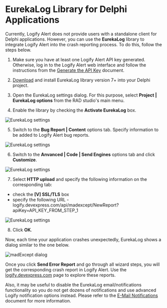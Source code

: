 # EurekaLog Library for Delphi Applications

Currently, Logify Alert does not provide users with a standalone client for Delphi applications. However, you can use the **EurekaLog** library to integrate Logify Alert into the crash reporting process. To do this, follow the steps below.

1. Make sure you have at least one Logify Alert API key generated. Otherwise, log in to the Logify Alert web interface and follow the instructions from the [Generate the API Key](https://logify.devexpress.com/Documentation/GettingStarted/Step1) document.

2. [Download](https://www.eurekalog.com/downloads_delphi.php) and install EurekaLog library version 7+ into your Delphi project.

3. Open the EurekaLog settings dialog. For this purpose, select **Project | EurekaLog options** from the RAD studio's main menu.

4. Enable the library by checking the **Activate EurekaLog** box.

  ![EurekaLog settings](https://logify.devexpress.com/Content/documentation/EurekaOptions1.png)

5. Switch to the **Bug Report | Content** options tab. Specify information to be added to Logify Alert bug reports.

  ![EurekaLog settings](https://logify.devexpress.com/Content/documentation/EurekaOptions2.png)

6. Switch to the **Anvanced | Code | Send Engines** options tab and click **Customize**.

  ![EurekaLog settings](https://logify.devexpress.com/Content/documentation/EurekaOptions3.png)
 
 7. Select **HTTP upload** and specify the following information on the corresponding tab:

  * check the **[V] SSL/TLS** box
  * specify the following URL - logify.devexpress.com/api/madexcept/NewReport?apiKey=API_KEY_FROM_STEP_1
  
  ![EurekaLog settings](https://logify.devexpress.com/Content/documentation/EurekaOptions4.png)
  
  8. Click **OK**.
  
Now, each time your application crashes unexpectedly, EurekaLog shows a dialog similar to the one below.

![madExcept dialog](https://logify.devexpress.com/Content/documentation/EurekaSendDialog.png)

Once you click **Send Error Report** and go through all wizard steps, you will get the corresponding crash report in Logify Alert. Use the [logify.devexpress.com](logify.devexpress.com) page to explore these reports.

Also, it may be useful to disable the EurekaLog email/notifications functionality so you do not get dozens of notifications and use advanced Logify notification options instead. Please refer to the [E-Mail Notifications](https://logify.devexpress.com/Documentation/SetUpApp/EMail) document for more information.
